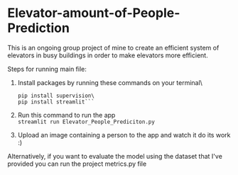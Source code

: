 # Elevator-amount-of-People-Prediction
This is an ongoing group project of mine to create an efficient system of elevators in busy buildings in order to make elevators more efficient.

Steps for running main file:
1. Install packages by running these commands on your terminal\
   ```pip install ultralytics\
   pip install supervision\
   pip install streamlit```

2. Run this command to run the app\
   `streamlit run Elevator_People_Prediciton.py`
   
3. Upload an image containing a person to the app and watch it do its work :)

Alternatively, if you want to evaluate the model using the dataset that I've provided you can run the project metrics.py file
